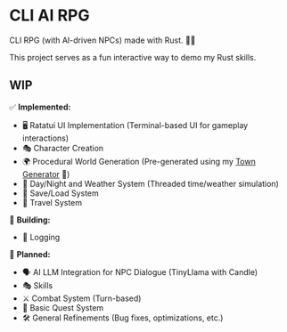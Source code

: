 # CLI AI RPG
CLI RPG (with AI-driven NPCs) made with Rust. 🧙‍♂️

This project serves as a fun interactive way to demo my Rust skills.

## WIP

✅ **Implemented:** 

- 🖥️ Ratatui UI Implementation (Terminal-based UI for gameplay interactions)
- 🎭 Character Creation
- 🌍 Procedural World Generation (Pre-generated using my [Town Generator](https://github.com/hexensemble/town-generator) 🏰)
- 🌙 Day/Night and Weather System (Threaded time/weather simulation)
- 💾 Save/Load System
- 🎠 Travel System
  
🔧 **Building:**

- 📝 Logging

📌 **Planned:**

- 🗣️ AI LLM Integration for NPC Dialogue (TinyLlama with Candle)
- 🎭 Skills
- ⚔️ Combat System (Turn-based)
- 📜 Basic Quest System
- 🛠️ General Refinements (Bug fixes, optimizations, etc.)
